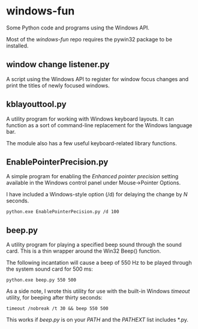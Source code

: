 # windows-fun
Some Python code and programs using the Windows API.

Most of the *windows-fun* repo requires the pywin32 package to be installed.

## window change listener.py
A script using the Windows API to register for window focus changes and
print the titles of newly focused windows.

## kblayouttool.py
A utility program for working with Windows keyboard layouts. It can function
as a sort of command-line replacement for the Windows language bar.

The module also has a few useful keyboard-related library functions.

## EnablePointerPrecision.py

A simple program for enabling the *Enhanced pointer precision* setting
available in the Windows control panel  under Mouse->Pointer Options.

I have included a Windows-style option (/d) for delaying the change by *N*
seconds.

```
python.exe EnablePointerPecision.py /d 100
```

## beep.py
A utility program for playing a specified beep sound through the sound card.
This is a thin wrapper around the Win32 Beep() function.

The following incantation will cause a beep of 550 Hz to be played through
the system sound card for 500 ms:

```
python.exe beep.py 550 500
```

As a side note, I wrote this utility for use with the built-in Windows
*timeout* utility, for beeping after thirty seconds:

```
timeout /nobreak /t 30 && beep 550 500
```

This works if *beep.py* is on your *PATH* and the *PATHEXT* list includes
\*.py.
